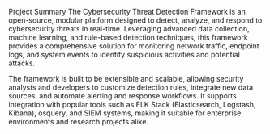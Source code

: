 Project Summary
The Cybersecurity Threat Detection Framework is an open-source, modular platform designed to detect, analyze, and respond to cybersecurity threats in real-time. Leveraging advanced data collection, machine learning, and rule-based detection techniques, this framework provides a comprehensive solution for monitoring network traffic, endpoint logs, and system events to identify suspicious activities and potential attacks.

The framework is built to be extensible and scalable, allowing security analysts and developers to customize detection rules, integrate new data sources, and automate alerting and response workflows. It supports integration with popular tools such as ELK Stack (Elasticsearch, Logstash, Kibana), osquery, and SIEM systems, making it suitable for enterprise environments and research projects alike.

